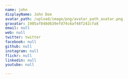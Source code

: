 ```yaml
---
name: john
displayName: John Doe
avatar_path: /upload/image/png/avatar_path_avatar.png
gravatar: 1985af848d639efd74c6af48f242cfa8
email: null
web: null
twitter: twitter
facebook: null
github: null
instagram: null
flickr: null
linkedin: null
youtube: null

---
```



